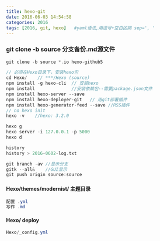 ```yaml
---
title: hexo-git
date: 2016-06-03 14:54:58
categories: 2016
tags: [2016, git, hexo]   #yaml语法,用逗号+空白区隔 sep=', '
---
```


### git clone -b source 分支备份.md源文件
```scala
git clone -b source *.io hexo-github5

// 必须在Hexo目录下，安装hexo包
cd Hexo/    // ***/Hexo (source)
npm install -g hexo-cli  // 安装hexo
npm install              //安装依赖包--需要package.json文件
npm install hexo-server --save
npm install hexo-deployer-git   // 用git部署插件
npm install hexo-generator-feed --save //RSS插件
// no hexo init
hexo -v    //hexo: 3.2.0

hexo g
hexo server -i 127.0.0.1 -p 5000
hexo d

history 
history > 2016-0602-log.txt

git branch -av //显示分支
gitk --all&    //GUI显示
git push origin source:source
```


#### Hexo/themes/modernist/ 主题目录
```java
配置 .yml 
写作 .md
```


#### Hexo/ deploy
```java
Hexo/_config.yml
```